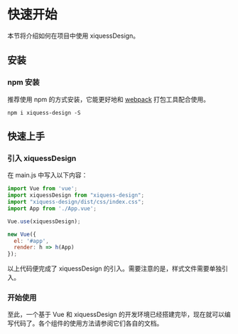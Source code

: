 # 快速开始

本节将介绍如何在项目中使用 xiquessDesign。

## 安装

### npm 安装

推荐使用 npm 的方式安装，它能更好地和 [webpack](https://webpack.js.org/) 打包工具配合使用。

```shell
npm i xiquess-design -S
```
## 快速上手

### 引入 xiquessDesign

在 main.js 中写入以下内容：

```javascript
import Vue from 'vue';
import xiquessDesign from "xiquess-design";
import "xiquess-design/dist/css/index.css";
import App from './App.vue';

Vue.use(xiquessDesign);

new Vue({
  el: '#app',
  render: h => h(App)
});
```

以上代码便完成了 xiquessDesign 的引入。需要注意的是，样式文件需要单独引入。

### 开始使用

至此，一个基于 Vue 和 xiquessDesign 的开发环境已经搭建完毕，现在就可以编写代码了。各个组件的使用方法请参阅它们各自的文档。



